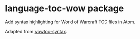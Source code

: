 # language-toc-wow package

Add syntax highlighting for World of Warcraft TOC files in Atom.

Adapted from [wowtoc-syntax](https://github.com/Vandesdelca32/wowtoc-syntax).
